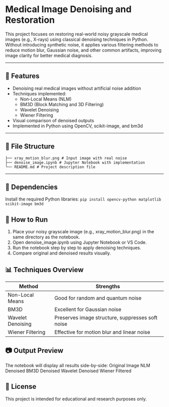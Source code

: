# Medical Image Denoising and Restoration

This project focuses on restoring real-world noisy grayscale medical images (e.g., X-rays) using classical denoising techniques in Python. Without introducing synthetic noise, it applies various filtering methods to reduce motion blur, Gaussian noise, and other common artifacts, improving image clarity for better medical diagnosis.

---

## 📌 Features

- Denoising real medical images without artificial noise addition
- Techniques implemented:
  - Non-Local Means (NLM)
  - BM3D (Block Matching and 3D Filtering)
  - Wavelet Denoising
  - Wiener Filtering
- Visual comparison of denoised outputs
- Implemented in Python using OpenCV, scikit-image, and bm3d

---

## 📁 File Structure

```📂 medical-image-denoising/
├── xray_motion_blur.png # Input image with real noise
├── denoise_image.ipynb # Jupyter Notebook with implementation
└── README.md # Project description file
```


---

## 🧪 Dependencies

Install the required Python libraries:
`pip install opencv-python matplotlib scikit-image bm3d`


## 🚀 How to Run

1. Place your noisy grayscale image (e.g., xray_motion_blur.png) in the same directory as the notebook.
2. Open denoise_image.ipynb using Jupyter Notebook or VS Code.
3. Run the notebook step by step to apply denoising techniques.
4. Compare original and denoised results visually.

## 📊 Techniques Overview

| Method            | Strengths                                        |
| ----------------- | ------------------------------------------------ |
| Non-Local Means   | Good for random and quantum noise                |
| BM3D              | Excellent for Gaussian noise                     |
| Wavelet Denoising | Preserves image structure, suppresses soft noise |
| Wiener Filtering  | Effective for motion blur and linear noise       |

## 📷 Output Preview

The notebook will display all results side-by-side:
Original Image
NLM Denoised
BM3D Denoised
Wavelet Denoised
Wiener Filtered

## 📜 License
This project is intended for educational and research purposes only.


